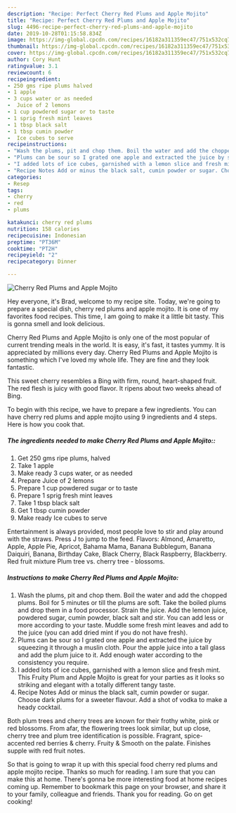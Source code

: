 ```yaml
---
description: "Recipe: Perfect Cherry Red Plums and Apple Mojito"
title: "Recipe: Perfect Cherry Red Plums and Apple Mojito"
slug: 4496-recipe-perfect-cherry-red-plums-and-apple-mojito
date: 2019-10-28T01:15:58.834Z
image: https://img-global.cpcdn.com/recipes/16182a311359ec47/751x532cq70/cherry-red-plums-and-apple-mojito-recipe-main-photo.jpg
thumbnail: https://img-global.cpcdn.com/recipes/16182a311359ec47/751x532cq70/cherry-red-plums-and-apple-mojito-recipe-main-photo.jpg
cover: https://img-global.cpcdn.com/recipes/16182a311359ec47/751x532cq70/cherry-red-plums-and-apple-mojito-recipe-main-photo.jpg
author: Cory Hunt
ratingvalue: 3.1
reviewcount: 6
recipeingredient:
- 250 gms ripe plums halved
- 1 apple
- 3 cups water or as needed
-  Juice of 2 lemons
- 1 cup powdered sugar or to taste
- 1 sprig fresh mint leaves
- 1 tbsp black salt
- 1 tbsp cumin powder
-  Ice cubes to serve
recipeinstructions:
- "Wash the plums, pit and chop them. Boil the water and add the chopped plums. Boil for 5 minutes or till the plums are soft. Take the boiled plums and drop them in a food processor. Strain the juice. Add the lemon juice, powdered sugar, cumin powder, black salt and stir. You can add less or more according to your taste. Muddle some fresh mint leaves and add to the juice (you can add dried mint if you do not have fresh)."
- "Plums can be sour so I grated one apple and extracted the juice by squeezing it through a muslin cloth. Pour the apple juice into a tall glass and add the plum juice to it. Add enough water according to the consistency you require."
- "I added lots of ice cubes, garnished with a lemon slice and fresh mint. This Fruity Plum and Apple Mojito is great for your parties as it looks so striking and elegant with a totally different tangy taste."
- "Recipe Notes Add or minus the black salt, cumin powder or sugar. Choose dark plums for a sweeter flavour. Add a shot of vodka to make a heady cocktail."
categories:
- Resep
tags:
- cherry
- red
- plums

katakunci: cherry red plums
nutrition: 158 calories
recipecuisine: Indonesian
preptime: "PT36M"
cooktime: "PT2H"
recipeyield: "2"
recipecategory: Dinner

---
```



![Cherry Red Plums and Apple Mojito](https://img-global.cpcdn.com/recipes/16182a311359ec47/751x532cq70/cherry-red-plums-and-apple-mojito-recipe-main-photo.jpg)

Hey everyone, it's Brad, welcome to my recipe site. Today, we're going to prepare a special dish, cherry red plums and apple mojito. It is one of my favorites food recipes. This time, I am going to make it a little bit tasty. This is gonna smell and look delicious.

Cherry Red Plums and Apple Mojito is only one of the most popular of current trending meals in the world. It is easy, it's fast, it tastes yummy. It is appreciated by millions every day. Cherry Red Plums and Apple Mojito is something which I've loved my whole life. They are fine and they look fantastic.

This sweet cherry resembles a Bing with firm, round, heart-shaped fruit. The red flesh is juicy with good flavor. It ripens about two weeks ahead of Bing.


To begin with this recipe, we have to prepare a few ingredients. You can have cherry red plums and apple mojito using 9 ingredients and 4 steps. Here is how you cook that.

##### The ingredients needed to make Cherry Red Plums and Apple Mojito::

1. Get 250 gms ripe plums, halved
1. Take 1 apple
1. Make ready 3 cups water, or as needed
1. Prepare  Juice of 2 lemons
1. Prepare 1 cup powdered sugar or to taste
1. Prepare 1 sprig fresh mint leaves
1. Take 1 tbsp black salt
1. Get 1 tbsp cumin powder
1. Make ready  Ice cubes to serve


Entertainment is always provided, most people love to stir and play around with the straws. Press J to jump to the feed. Flavors: Almond, Amaretto, Apple, Apple Pie, Apricot, Bahama Mama, Banana Bubblegum, Banana Daiquiri, Banana, Birthday Cake, Black Cherry, Black Raspberry, Blackberry. Red fruit mixture Plum tree vs. cherry tree - blossoms. 

##### Instructions to make Cherry Red Plums and Apple Mojito:

1. Wash the plums, pit and chop them. Boil the water and add the chopped plums. Boil for 5 minutes or till the plums are soft.
Take the boiled plums and drop them in a food processor. Strain the juice. Add the lemon juice, powdered sugar, cumin powder, black salt and stir. You can add less or more according to your taste. Muddle some fresh mint leaves and add to the juice (you can add dried mint if you do not have fresh).
1. Plums can be sour so I grated one apple and extracted the juice by squeezing it through a muslin cloth.
Pour the apple juice into a tall glass and add the plum juice to it. Add enough water according to the consistency you require.
1. I added lots of ice cubes, garnished with a lemon slice and fresh mint.
This Fruity Plum and Apple Mojito is great for your parties as it looks so striking and elegant with a totally different tangy taste.
1. Recipe Notes
Add or minus the black salt, cumin powder or sugar.
Choose dark plums for a sweeter flavour.
Add a shot of vodka to make a heady cocktail.


Both plum trees and cherry trees are known for their frothy white, pink or red blossoms. From afar, the flowering trees look similar, but up close, cherry tree and plum tree identification is possible. Fragrant, spice-accented red berries &amp; cherry. Fruity &amp; Smooth on the palate. Finishes supple with red fruit notes. 

So that is going to wrap it up with this special food cherry red plums and apple mojito recipe. Thanks so much for reading. I am sure that you can make this at home. There's gonna be more interesting food at home recipes coming up. Remember to bookmark this page on your browser, and share it to your family, colleague and friends. Thank you for reading. Go on get cooking!
